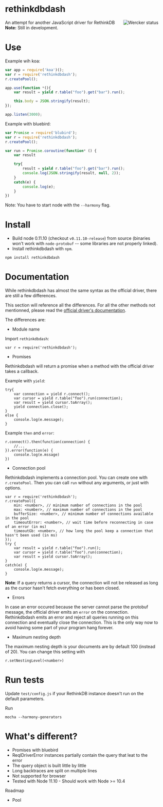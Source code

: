 rethinkdbdash
=============

<a href="https://app.wercker.com/project/bykey/10e69719c2031f4995798ddb9221c398"><img alt="Wercker status" src="https://app.wercker.com/status/10e69719c2031f4995798ddb9221c398/m" align="right" /></a>

An attempt for another JavaScript driver for RethinkDB
__Note:__ Still in development.

Use
=============

Example wih koa:

```js
var app = require('koa')();
var r = require('rethinkdbdash');
r.createPool();

app.use(function *(){
    var result = yield r.table("foo").get("bar").run();

    this.body = JSON.stringify(result);
});

app.listen(3000);
```

Example with bluebird:

```js
var Promise = require('blubird');
var r = require('rethinkdbdash');
r.createPool();

var run = Promise.coroutine(function* () {
    var result

    try{
        result = yield r.table("foo").get("bar").run();
        console.log(JSON.stringify(result, null, 2));
    }
    catch(e) {
        console.log(e);
    }
})
```

Note: You have to start node with the `--harmony` flag.


Install
============
- Build node 0.11.10 (checkout `v0.11.10-release`) from source (binaries won't work with
`node-protobuf` -- some libraries are not properly linked).
- Install rethinkdbdash with `npm`.

```
npm install rethinkdbdash
```

Documentation
============
While rethinkdbdash has almost the same syntax as the official driver, there are still
a few differences.

This section will reference all the differences. For all the other methods not
mentionned, please read the
[official driver's documentation](http://www.rethinkdb.com/api/javascript/).



The differences are:

- Module name

Import `rethinkdbdash`:
```
var r = require('rethinkdbdash');
```

- Promises

Rethinkdbdash will return a promise when a method with the official driver takes a callback.

Example with `yield`:
```
try{
    var connection = yield r.connect();
    var cursor = yield r.table("foo").run(connection);
    var result = yield cursor.toArray();
    yield connection.close();
}
else {
    console.log(e.message);
}
```

Example `then` and `error`:
```
r.connect().then(function(connection) {
    //...
}).error(function(e) {
    console.log(e.mssage)
})
```

- Connection pool

Rethinkdbdash implements a connection pool. You can create one with `r.createPool`.
Then you can call `run` without any arguments, or just with options.

```
var r = require('rethinkdbdash');
r.createPool({
    min: <number>, // minimum number of connections in the pool
    max: <number>, // maximum number of connections in the pool
    bufferSize: <number>, // minimum number of connections available in the pool
    timeoutError: <number>, // wait time before reconnecting in case of an error (in ms)
    timeoutGb: <number>, // how long the pool keep a connection that hasn't been used (in ms)
});
try {
    var result = yield r.table("foo").run();
    var cursor = yield r.table("foo").run(connection);
    var result = yield cursor.toArray();
}
catch(e) {
    console.log(e.message);
}
```

__Note__: If a query returns a cursor, the connection will not be released as long as the
cursor hasn't fetch everything or has been closed.

- Errors

In case an error occured because the server cannot parse the protobuf message, the
official driver emits an `error` on the connection.
Rethinkdbdash emits an error and reject all queries running on this connection and
eventually close the connection. This is the only way now to avoid having some
part of your program hang forever.

- Maximum nesting depth

The maximum nesting depth is your documents are by default 100 (instead of 20).
You can change this setting with
```
r.setNestingLevel(<number>)
```

Run tests
============

Update `test/config.js` if your RethinkDB instance doesn't run on the default parameters.

Run
```
mocha --harmony-generators
```


What's different?
=============

- Promises with bluebird
- ReqlDriverError instances partially contain the query that leat to the error
- The query object is built little by little
- Long backtraces are split on multiple lines
- Not supported for browser
- Tested with Node 11.10 - Should work with Node >= 10.4


Roadmap
- Pool
